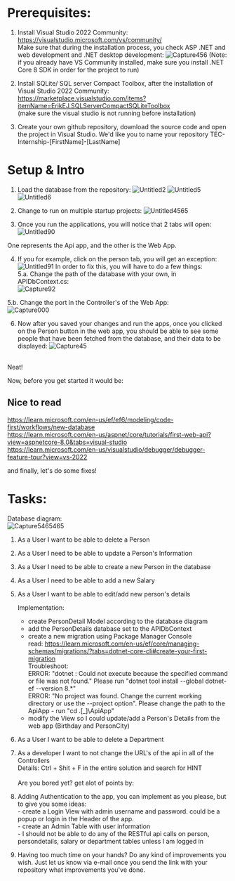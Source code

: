 
# Prerequisites:

1. Install Visual Studio 2022 Community:
</br> https://visualstudio.microsoft.com/vs/community/
</br>Make sure that during the installation process, you check ASP .NET and web development and .NET desktop development:
![Capture456](https://github.com/AgrostemmaGithago/TEC-Internship/assets/129935966/ea4fe745-5fb9-4846-b976-3ece3f117db6)
(Note: if you already have VS Community installed, make sure you install .NET Core 8 SDK in order for the project to run)


2. Install SQLite/ SQL server Compact Toolbox, after the installation of Visual Studio 2022 Community:
https://marketplace.visualstudio.com/items?itemName=ErikEJ.SQLServerCompactSQLiteToolbox <br>
(make sure the visual studio is not running before installation)

3. Create your own github repository, download the source code and open the project in Visual Studio. We'd like you to name your repository TEC-Internship-[FirstName]-[LastName]

 # Setup & Intro


1. Load the database from the repository:
![Untitled2](https://github.com/AgrostemmaGithago/TEC-Internship/assets/129935966/60ce2d2f-f90b-4b59-978c-72b4267e180a)
![Untitled5](https://github.com/AgrostemmaGithago/TEC-Internship/assets/129935966/e815f9d1-915b-4a95-8d04-a20e2f254591)
![Untitled6](https://github.com/AgrostemmaGithago/TEC-Internship/assets/129935966/9bbe9b14-73d7-4391-ba85-25c7d04ea8e1)


2. Change to run on multiple startup projects:
![Untitled4565](https://github.com/AgrostemmaGithago/TEC-Internship/assets/129935966/8a766183-0504-4738-ac64-3fceb34f3016)

3. Once you run the applications, you will notice that 2 tabs will open:
![Untitled90](https://github.com/AgrostemmaGithago/TEC-Internship/assets/129935966/1fa4879d-8ded-4a1a-b36b-ffc35dc49669)

One represents the Api app, and the other is the Web App.

4. If you for example, click on the person tab, you will get an exception:
![Untitled91](https://github.com/AgrostemmaGithago/TEC-Internship/assets/129935966/233d05f2-54bd-4b68-ae9b-84569a8d66b0)
In order to fix this, you will have to do a few things:<br>
5.a. Change the path of the database with your own, in APIDbContext.cs: <br>
![Capture92](https://github.com/AgrostemmaGithago/TEC-Internship/assets/129935966/74cbff47-7219-4f5a-a279-fa471c66faab)

5.b. Change the port in the Controller's of the Web App: <br>
![Capture000](https://github.com/AgrostemmaGithago/TEC-Internship/assets/129935966/ebdcc827-c7e9-49c1-b560-bfebb633146d)

6. Now after you saved your changes and run the apps, once you clicked on the Person button in the web app, you should be able to see some people that have been fetched from the database, and their data to be displayed:
![Capture45](https://github.com/AgrostemmaGithago/TEC-Internship/assets/129935966/92f7ea2a-9abe-46ac-a4a2-918fcffbc7ba)

<br>
Neat! <br>

Now, before you get started it would be:

## Nice to read
https://learn.microsoft.com/en-us/ef/ef6/modeling/code-first/workflows/new-database <br>
https://learn.microsoft.com/en-us/aspnet/core/tutorials/first-web-api?view=aspnetcore-8.0&tabs=visual-studio <br>
https://learn.microsoft.com/en-us/visualstudio/debugger/debugger-feature-tour?view=vs-2022 <br>

and finally, let's do some fixes!

# Tasks:
Database diagram: <br>
![Capture5465465](https://github.com/AgrostemmaGithago/TEC-Internship/assets/129935966/a95a3f3f-9ee6-42c6-bf8c-cf67ffb5741b)



1. As a User I want to be able to delete a Person
2. As a User I need to be able to update a Person's Information
3. As a User I need to be able to create a new Person in the database
4. As a User I need to be able to add a new Salary
5. As a User I want to be able to edit/add new person's details

	Implementation: 
	- create PersonDetail Model according to the database diagram
	- add the PersonDetails database set to the APIDbContext
	- create a new migration using Package Manager Console <br>
	read: https://learn.microsoft.com/en-us/ef/core/managing-schemas/migrations/?tabs=dotnet-core-cli#create-your-first-migration <br>
	Troubleshoot: <br>
	ERROR: "dotnet : Could not execute because the specified command or file was not found." Please run "dotnet tool install --global dotnet-ef --version 8.*" <br>
	ERROR: "No project was found. Change the current working directory or use the --project option". Please change the path to the ApiApp -  run "cd .\[_]\ApiApp" <br>
	- modify the View so I could update/add a Person's Details from the web app (Birthday and PersonCity)

6. As a User I want to be able to delete a Department <br>
7. As a developer I want to not change the URL's of the api in all of the Controllers <br>
   Details:  Ctrl + Shit + F in the entire solution and search for HINT
<br><br>
Are you bored yet? get alot of points by: <br>
8. Adding Authentication to the app, you can implement as you please, but to give you some ideas: <br>
    	- create a Login View with admin username and password. could be a popup or login in the Header of the app. <br>
    	- create an Admin Table with user information <br>
    	- I should not be able to do any of the RESTful api calls on person, persondetails, salary or department tables unless I am logged in <br>

9. Having too much time on your hands? Do any kind of improvements you wish. Just let us know via e-mail once you send the link with your repository what improvements you've done.
    
     
